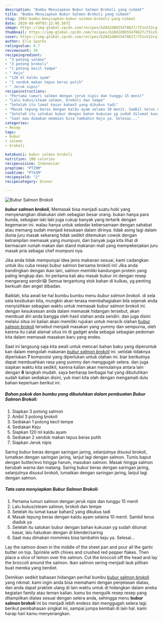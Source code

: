 ```yaml
---
description: "Bumbu Menyiapkan Bubur Salmon Brokoli yang nikmat"
title: "Bumbu Menyiapkan Bubur Salmon Brokoli yang nikmat"
slug: 2003-bumbu-menyiapkan-bubur-salmon-brokoli-yang-nikmat
date: 2020-08-09T03:22:06.567Z
image: https://img-global.cpcdn.com/recipes/b28d2d8655478627/751x532cq70/bubur-salmon-brokoli-foto-resep-utama.jpg
thumbnail: https://img-global.cpcdn.com/recipes/b28d2d8655478627/751x532cq70/bubur-salmon-brokoli-foto-resep-utama.jpg
cover: https://img-global.cpcdn.com/recipes/b28d2d8655478627/751x532cq70/bubur-salmon-brokoli-foto-resep-utama.jpg
author: Ella Sparks
ratingvalue: 4.7
reviewcount: 10
recipeingredient:
- "3 potong salmon"
- "3 potong brokoli"
- "1 potong kecil tempe"
- " Keju"
- "120 ml kaldu ayam"
- "2 sendok makan tepus beras putih"
- " Jeruk nipis"
recipeinstructions:
- "Pertama lumuri salmon dengan jeruk nipis dan tunggu 15 menit"
- "Lalu kukus/steam salmon, brokoli dan tempe"
- "Setelah itu lumat kasar bahan2 yang dikukus tadi"
- "Masak tepung beras dengan kaldu ayam selama 10 menit. Sambil terus diaduk ya"
- "Setelah itu satukan bubur dengan bahan kukusan yg sudah dilumat kasar, lalu haluskan dengan di blender/saring"
- "Saat mau dimakan mommies bisa tambahin keju ya. Selesai..."
categories:
- Resep
tags:
- bubur
- salmon
- brokoli

katakunci: bubur salmon brokoli 
nutrition: 200 calories
recipecuisine: Indonesian
preptime: "PT29M"
cooktime: "PT43M"
recipeyield: "2"
recipecategory: Dinner

---
```



![Bubur Salmon Brokoli](https://img-global.cpcdn.com/recipes/b28d2d8655478627/751x532cq70/bubur-salmon-brokoli-foto-resep-utama.jpg)

<b><i>bubur salmon brokoli</i></b>, Memasak bisa menjadi suatu hobi yang menyenangkan dilakukan oleh sebagian besar orang. bukan hanya para bunda, sebagian laki laki juga cukup banyak yang tertarik dengan kegemaran ini. walau hanya untuk sekedar kebersamaan dengan sahabat atau memang sudah menjadi kesukaan dalam dirinya. tidak asing lagi dalam dunia juru masak sekarang tidak sedikit ditemukan cowok dengan ketrampilan memasak yang mumpuni, dan banyak juga kita lihat di bermacam rumah makan dan stand makanan mall yang mempekerjakan juru masak pria sebagai chef mumpuni nya.

Jika anda tidak mempunyai idea jenis makanan sesuai, kami cadangkan untuk ibu cuba resepi bubur salmon bersama brokoli ini! Jika anda bandingkan dengan ikan lain, salmon memiliki kandungan protein yang paling lengkap dan. Ini pertama kali aku masak bubur ini dengan resep mengarang sendiri😄 Semua tergantung stok bahan di kulkas, yg penting berkuah dan anget dibadan.

Baiklah, kita awali ke hal bumbu bumbu menu <i>bubur salmon brokoli</i>. di sela sela kesibukan kita, mungkin akan terasa membahagiakan bila sejenak anda menyisihkan sebagian waktu untuk memasak bubur salmon brokoli ini. dengan kesuksesan anda dalam memasak hidangan tersebut, akan membuat diri anda bangga oleh hasil olahan anda sendiri. dan juga disini melalui situs ini kalian akan memiliki rujukan untuk meracik olahan <u>bubur salmon brokoli</u> tersebut menjadi masakan yang yummy dan sempurna, oleh karena itu catat alamat situs ini di gadget anda sebagai sebagian pedoman kita dalam memasak masakan baru yang endes.


Saat ini langsung saja kita awali untuk mencari bahan baku yang diperuntuk kan dalam mengolah makanan <u><i>bubur salmon brokoli</i></u> ini. setidak tidaknya diperlukan <b>7</b> komposisi yang diperlukan untuk olahan ini. biar berikutnya dapat membuahkan rasa yang yummy dan menggugah selera. dan juga siapkan waktu kita sedikit, karena kalian akan memulainya antara lain dengan <b>6</b> langkah mudah. saya berharap berbagai hal yang dibutuhkan sudah kalian sediakan disini, yuk mari kita olah dengan mengamati dulu bahan keperluan berikut ini.

<!--inarticleads1-->

##### Bahan pokok dan bumbu yang dibutuhkan dalam pembuatan Bubur Salmon Brokoli:

1. Siapkan 3 potong salmon
1. Ambil 3 potong brokoli
1. Sediakan 1 potong kecil tempe
1. Sediakan  Keju
1. Siapkan 120 ml kaldu ayam
1. Sediakan 2 sendok makan tepus beras putih
1. Siapkan  Jeruk nipis


Saring bubur beras dengan saringan jaring, selanjutnya disusul brokoli, lumatkan dengan saringan jaring, lanjut lagi dengan salmon. Tumis baput dengan butter/evo hingga harum, masukan salmon. Masak hingga salmon berubah warna dan matang. Saring bubur beras dengan saringan jaring, selanjutnya disusul brokoli, lumatkan dengan saringan jaring, lanjut lagi dengan salmon. 

<!--inarticleads2-->

##### Tata cara menyiapkan Bubur Salmon Brokoli:

1. Pertama lumuri salmon dengan jeruk nipis dan tunggu 15 menit
1. Lalu kukus/steam salmon, brokoli dan tempe
1. Setelah itu lumat kasar bahan2 yang dikukus tadi
1. Masak tepung beras dengan kaldu ayam selama 10 menit. Sambil terus diaduk ya
1. Setelah itu satukan bubur dengan bahan kukusan yg sudah dilumat kasar, lalu haluskan dengan di blender/saring
1. Saat mau dimakan mommies bisa tambahin keju ya. Selesai...


Lay the salmon down in the middle of the sheet pan and pour all the garlic butter on top. Sprinkle with chives and crushed red pepper flakes. Then place a slice of lemon over the salmon. Cut the broccoli off the head and lay the broccoli around the salmon. Ikan salmon sering menjadi lauk pilihan buat mereka yang berdiet. 

Demikian sedikit bahasan hidangan perihal bumbu <u>bubur salmon brokoli</u> yang nikmat. kami ingin anda bisa memahami dengan penjelasan diatas, dan anda dapat praktek ulang di lain waktu untuk di hidangkan dalam aneka kegiatan family atau teman kalian. kamu bs mengulik resep resep yang ditampilkan diatas sesuai dengan selera anda, sehingga menu <b>bubur salmon brokoli</b> ini bs menjadi lebih endess dan menggugah selera lagi. berikut pembahasan singkat ini, sampai jumpa kembali di lain hal. kami harap hari kamu menyenangkan.
